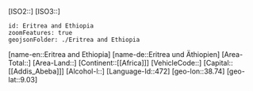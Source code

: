 ﻿---
location: [9.03,38.74]
type: Country
tags:
- geo/Country

SpocWebEntityId: 76720
isDeleted: false
confidential: public

---
[ISO2::]
[ISO3::]
```leaflet
id: Eritrea and Ethiopia
zoomFeatures: true
geojsonFolder: ./Eritrea and Ethiopia
```

[name-en::Eritrea and Ethiopia]
[name-de::Eritrea und Äthiopien]
[Area-Total::]
[Area-Land::]
[Continent::[[Africa]]]
[VehicleCode::]
[Capital::[[Addis_Abeba]]]
[Alcohol-l::]
[Language-Id::472]
[geo-lon::38.74]
[geo-lat::9.03]

